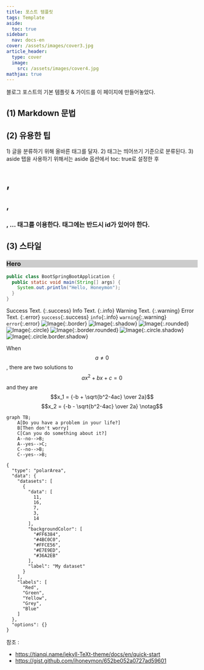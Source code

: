 ```yaml
---
title: 포스트 템플릿
tags: Template
aside:
  toc: true
sidebar:
  nav: docs-en
cover: /assets/images/cover3.jpg
article_header:
  type: cover
  image:
    src: /assets/images/cover4.jpg
mathjax: true
---
```


블로그 포스트의 기본 템플릿 & 가이드를 이 페이지에 만들어놓았다.

<!-- more -->

<h2 id='h1'>(1) Markdown 문법</h2>
<https://gist.github.com/ihoneymon/652be052a0727ad59601>

<h2 id='h2'>(2) 유용한 팁</h2>
1) 글을 분류하기 위해 올바른 태그를 달자.
2) 태그는 띄어쓰기 기준으로 분류된다.
3) aside 탭을 사용하기 위해서는 aside 옵션에서 toc: true로 설정한 후 <h1>, <h2>, <h3>, ... 태그를 이용한다.
태그에는 반드시 id가 있어야 한다.

<h2 id='h3'>(3) 스타일</h2>

<div class="hero" style="background-color: #ccc;">
  <div class="hero__content">
    <h3>Hero</h3>
  </div>
</div>

```java
public class BootSpringBootApplication {
  public static void main(String[] args) {
    System.out.println("Hello, Honeymon");
  }
}
```

Success Text.
{:.success}
Info Text.
{:.info}
Warning Text.
{:.warning}
Error Text.
{:.error}
`success`{:.success}
`info`{:.info}
`warning`{:.warning}
`error`{:.error}
![Image](/assets/images/cover4.jpg){:.border}
![Image](/assets/images/cover4.jpg){:.shadow}
![Image](/assets/images/cover4.jpg){:.rounded}
![Image](/assets/images/cover4.jpg){:.circle}
![Image](/assets/images/cover4.jpg){:.border.rounded}
![Image](/assets/images/cover4.jpg){:.circle.shadow}
![Image](/assets/images/cover4.jpg){:.circle.border.shadow}

When $$a \ne 0$$, there are two solutions to $$ax^2 + bx + c = 0$$ and they are
$$x_1 = {-b + \sqrt{b^2-4ac} \over 2a}$$
$$x_2 = {-b - \sqrt{b^2-4ac} \over 2a} \notag$$

```mermaid
graph TB;
    A[Do you have a problem in your life?]
    B[Then don't worry]
    C[Can you do something about it?]
    A--no-->B;
    A--yes-->C;
    C--no-->B;
    C--yes-->B;
```

```chart
{
  "type": "polarArea",
  "data": {
    "datasets": [
      {
        "data": [
          11,
          16,
          7,
          3,
          14
        ],
        "backgroundColor": [
          "#FF6384",
          "#4BC0C0",
          "#FFCE56",
          "#E7E9ED",
          "#36A2EB"
        ],
        "label": "My dataset"
      }
    ],
    "labels": [
      "Red",
      "Green",
      "Yellow",
      "Grey",
      "Blue"
    ]
  },
  "options": {}
}
```

참조 :
- https://tianqi.name/jekyll-TeXt-theme/docs/en/quick-start
- https://gist.github.com/ihoneymon/652be052a0727ad59601